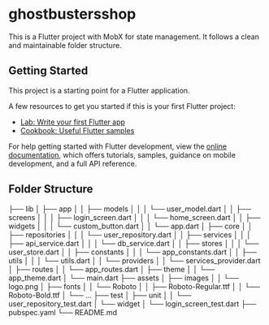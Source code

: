 # ghostbustersshop

This is a Flutter project with MobX for state management. It follows a clean and maintainable folder structure.

## Getting Started

This project is a starting point for a Flutter application.

A few resources to get you started if this is your first Flutter project:

- [Lab: Write your first Flutter app](https://docs.flutter.dev/get-started/codelab)
- [Cookbook: Useful Flutter samples](https://docs.flutter.dev/cookbook)

For help getting started with Flutter development, view the
[online documentation](https://docs.flutter.dev/), which offers tutorials,
samples, guidance on mobile development, and a full API reference.

## Folder Structure

├── lib
│   ├── app
│   │   ├── models
│   │   │   └── user_model.dart
│   │   ├── screens
│   │   │   ├── login_screen.dart
│   │   │   └── home_screen.dart
│   │   ├── widgets
│   │   │   └── custom_button.dart
│   │   └── app.dart
│   ├── core
│   │   ├── repositories
│   │   │   └── user_repository.dart
│   │   ├── services
│   │   │   ├── api_service.dart
│   │   │   └── db_service.dart
│   │   ├── stores
│   │   │   └── user_store.dart
│   │   ├── constants
│   │   │   └── app_constants.dart
│   │   ├── utils
│   │   │   └── utils.dart
│   │   └── providers
│   │       └── services_provider.dart
│   ├── routes
│   │   └── app_routes.dart
│   ├── theme
│   │   └── app_theme.dart
│   └── main.dart
├── assets
│   ├── images
│   │   └── logo.png
│   ├── fonts
│   │   └── Roboto
│   │       ├── Roboto-Regular.ttf
│   │       └── Roboto-Bold.ttf
│   └── ...
├── test
│   ├── unit
│   │   └── user_repository_test.dart
│   └── widget
│       └── login_screen_test.dart
├── pubspec.yaml
└── README.md

